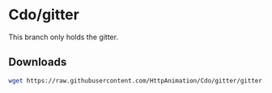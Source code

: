 # Cdo/gitter
This branch only holds the gitter.

## Downloads
```bash
wget https://raw.githubusercontent.com/HttpAnimation/Cdo/gitter/gitter.bash && chmod +x gitter.bash && bash gitter.bash
```